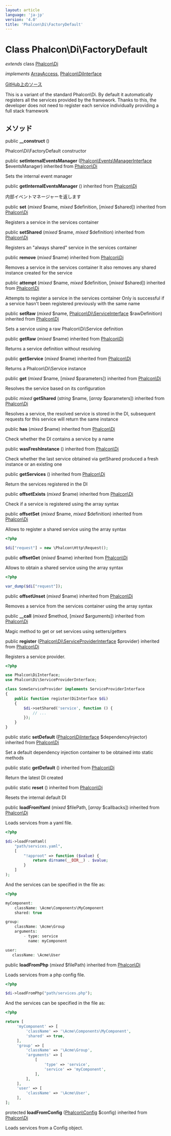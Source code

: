 ```yaml
---
layout: article
language: 'ja-jp'
version: '4.0'
title: 'Phalcon\Di\FactoryDefault'
---
```


# Class **Phalcon\Di\FactoryDefault**

*extends* class [Phalcon\Di](api/Phalcon_Di)

*implements* [ArrayAccess](https://php.net/manual/en/class.arrayaccess.php), [Phalcon\DiInterface](api/Phalcon_DiInterface)

<a href="https://github.com/phalcon/cphalcon/tree/v4.0.0/phalcon/di/factorydefault.zep" class="btn btn-default btn-sm">GitHub上のソース</a>

This is a variant of the standard Phalcon\Di. By default it automatically registers all the services provided by the framework. Thanks to this, the developer does not need to register each service individually providing a full stack framework

## メソッド

public **__construct** ()

Phalcon\Di\FactoryDefault constructor

public **setInternalEventsManager** ([Phalcon\Events\ManagerInterface](api/Phalcon_Events_ManagerInterface) $eventsManager) inherited from [Phalcon\Di](api/Phalcon_Di)

Sets the internal event manager

public **getInternalEventsManager** () inherited from [Phalcon\Di](api/Phalcon_Di)

内部イベントマネージャーを返します

public **set** (*mixed* $name, *mixed* $definition, [*mixed* $shared]) inherited from [Phalcon\Di](api/Phalcon_Di)

Registers a service in the services container

public **setShared** (*mixed* $name, *mixed* $definition) inherited from [Phalcon\Di](api/Phalcon_Di)

Registers an "always shared" service in the services container

public **remove** (*mixed* $name) inherited from [Phalcon\Di](api/Phalcon_Di)

Removes a service in the services container It also removes any shared instance created for the service

public **attempt** (*mixed* $name, *mixed* $definition, [*mixed* $shared]) inherited from [Phalcon\Di](api/Phalcon_Di)

Attempts to register a service in the services container Only is successful if a service hasn't been registered previously with the same name

public **setRaw** (*mixed* $name, [Phalcon\Di\ServiceInterface](api/Phalcon_Di_ServiceInterface) $rawDefinition) inherited from [Phalcon\Di](api/Phalcon_Di)

Sets a service using a raw Phalcon\Di\Service definition

public **getRaw** (*mixed* $name) inherited from [Phalcon\Di](api/Phalcon_Di)

Returns a service definition without resolving

public **getService** (*mixed* $name) inherited from [Phalcon\Di](api/Phalcon_Di)

Returns a Phalcon\Di\Service instance

public **get** (*mixed* $name, [*mixed* $parameters]) inherited from [Phalcon\Di](api/Phalcon_Di)

Resolves the service based on its configuration

public *mixed* **getShared** (*string* $name, [*array* $parameters]) inherited from [Phalcon\Di](api/Phalcon_Di)

Resolves a service, the resolved service is stored in the DI, subsequent requests for this service will return the same instance

public **has** (*mixed* $name) inherited from [Phalcon\Di](api/Phalcon_Di)

Check whether the DI contains a service by a name

public **wasFreshInstance** () inherited from [Phalcon\Di](api/Phalcon_Di)

Check whether the last service obtained via getShared produced a fresh instance or an existing one

public **getServices** () inherited from [Phalcon\Di](api/Phalcon_Di)

Return the services registered in the DI

public **offsetExists** (*mixed* $name) inherited from [Phalcon\Di](api/Phalcon_Di)

Check if a service is registered using the array syntax

public **offsetSet** (*mixed* $name, *mixed* $definition) inherited from [Phalcon\Di](api/Phalcon_Di)

Allows to register a shared service using the array syntax

```php
<?php

$di["request"] = new \Phalcon\Http\Request();

```

public **offsetGet** (*mixed* $name) inherited from [Phalcon\Di](api/Phalcon_Di)

Allows to obtain a shared service using the array syntax

```php
<?php

var_dump($di["request"]);

```

public **offsetUnset** (*mixed* $name) inherited from [Phalcon\Di](api/Phalcon_Di)

Removes a service from the services container using the array syntax

public **__call** (*mixed* $method, [*mixed* $arguments]) inherited from [Phalcon\Di](api/Phalcon_Di)

Magic method to get or set services using setters/getters

public **register** ([Phalcon\Di\ServiceProviderInterface](api/Phalcon_Di_ServiceProviderInterface) $provider) inherited from [Phalcon\Di](api/Phalcon_Di)

Registers a service provider.

```php
<?php

use Phalcon\DiInterface;
use Phalcon\Di\ServiceProviderInterface;

class SomeServiceProvider implements ServiceProviderInterface
{
    public function register(DiInterface $di)
    {
        $di->setShared('service', function () {
            // ...
        });
    }
}

```

public static **setDefault** ([Phalcon\DiInterface](api/Phalcon_DiInterface) $dependencyInjector) inherited from [Phalcon\Di](api/Phalcon_Di)

Set a default dependency injection container to be obtained into static methods

public static **getDefault** () inherited from [Phalcon\Di](api/Phalcon_Di)

Return the latest DI created

public static **reset** () inherited from [Phalcon\Di](api/Phalcon_Di)

Resets the internal default DI

public **loadFromYaml** (*mixed* $filePath, [*array* $callbacks]) inherited from [Phalcon\Di](api/Phalcon_Di)

Loads services from a yaml file.

```php
<?php

$di->loadFromYaml(
    "path/services.yaml",
    [
        "!approot" => function ($value) {
            return dirname(__DIR__) . $value;
        }
    ]
);

```

And the services can be specified in the file as:

```php
<?php

myComponent:
    className: \Acme\Components\MyComponent
    shared: true

group:
    className: \Acme\Group
    arguments:
        - type: service
          name: myComponent

user:
   className: \Acme\User

```

public **loadFromPhp** (*mixed* $filePath) inherited from [Phalcon\Di](api/Phalcon_Di)

Loads services from a php config file.

```php
<?php

$di->loadFromPhp("path/services.php");

```

And the services can be specified in the file as:

```php
<?php

return [
     'myComponent' => [
         'className' => '\Acme\Components\MyComponent',
         'shared' => true,
     ],
     'group' => [
         'className' => '\Acme\Group',
         'arguments' => [
             [
                 'type' => 'service',
                 'service' => 'myComponent',
             ],
         ],
     ],
     'user' => [
         'className' => '\Acme\User',
     ],
];

```

protected **loadFromConfig** ([Phalcon\Config](api/Phalcon_Config) $config) inherited from [Phalcon\Di](api/Phalcon_Di)

Loads services from a Config object.